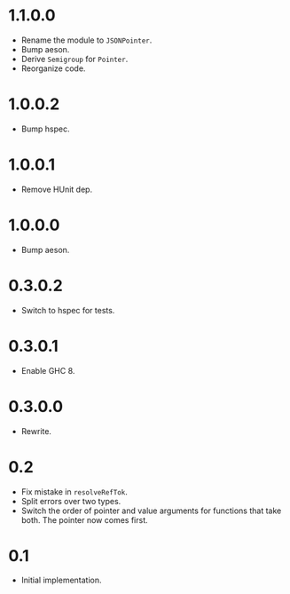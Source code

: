 # 1.1.0.0

+ Rename the module to `JSONPointer`.
+ Bump aeson.
+ Derive `Semigroup` for `Pointer`.
+ Reorganize code.

# 1.0.0.2

+ Bump hspec.

# 1.0.0.1

+ Remove HUnit dep.

# 1.0.0.0

+ Bump aeson.

# 0.3.0.2

+ Switch to hspec for tests.

# 0.3.0.1

+ Enable GHC 8.

# 0.3.0.0

+ Rewrite.

# 0.2

+ Fix mistake in `resolveRefTok`.
+ Split errors over two types.
+ Switch the order of pointer and value arguments for functions that take both. The pointer now comes first.

# 0.1

+ Initial implementation.
